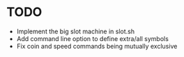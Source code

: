 # TODO

- Implement the big slot machine in slot.sh
- Add command line option to define extra/all symbols
- Fix coin and speed commands being mutually exclusive
